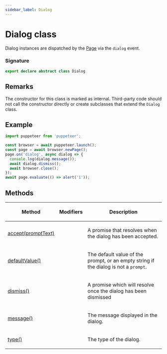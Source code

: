 ```yaml
---
sidebar_label: Dialog
---
```


# Dialog class

Dialog instances are dispatched by the [Page](./puppeteer.page.md) via the `dialog` event.

### Signature

```typescript
export declare abstract class Dialog
```

## Remarks

The constructor for this class is marked as internal. Third-party code should not call the constructor directly or create subclasses that extend the `Dialog` class.

## Example

```ts
import puppeteer from 'puppeteer';

const browser = await puppeteer.launch();
const page = await browser.newPage();
page.on('dialog', async dialog => {
  console.log(dialog.message());
  await dialog.dismiss();
  await browser.close();
});
await page.evaluate(() => alert('1'));
```

## Methods

<table><thead><tr><th>

Method

</th><th>

Modifiers

</th><th>

Description

</th></tr></thead>
<tbody><tr><td>

<span id="accept">[accept(promptText)](./puppeteer.dialog.accept.md)</span>

</td><td>

</td><td>

A promise that resolves when the dialog has been accepted.

</td></tr>
<tr><td>

<span id="defaultvalue">[defaultValue()](./puppeteer.dialog.defaultvalue.md)</span>

</td><td>

</td><td>

The default value of the prompt, or an empty string if the dialog is not a `prompt`.

</td></tr>
<tr><td>

<span id="dismiss">[dismiss()](./puppeteer.dialog.dismiss.md)</span>

</td><td>

</td><td>

A promise which will resolve once the dialog has been dismissed

</td></tr>
<tr><td>

<span id="message">[message()](./puppeteer.dialog.message.md)</span>

</td><td>

</td><td>

The message displayed in the dialog.

</td></tr>
<tr><td>

<span id="type">[type()](./puppeteer.dialog.type.md)</span>

</td><td>

</td><td>

The type of the dialog.

</td></tr>
</tbody></table>
